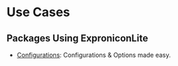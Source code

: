 # Use Cases

## Packages Using ExproniconLite

- [Configurations](https://github.com/Roger-luo/Configurations.jl): Configurations & Options made easy.
